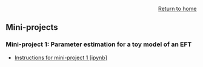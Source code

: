 <p align="right"><a href="https://furnstahl.github.io/Physics-8805/">Return to home</a></p> 

## Mini-projects

### Mini-project 1: Parameter estimation for a toy model of an EFT

* [Instructions for mini-project 1 [ipynb]](https://github.com/furnstahl/Physics-8805/blob/master/mini-projects/mini-project_I_toy_model_of_EFT.ipynb) 

